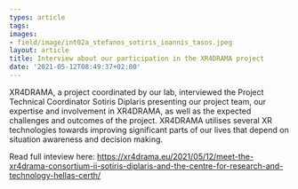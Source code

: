 ```yaml
---
types: article
tags:
images: 
- field/image/int02a_stefanos_sotiris_ioannis_tasos.jpeg
layout: article
title: Interview about our participation in the XR4DRAMA project
date: '2021-05-12T08:49:37+02:00'
---
```

<p>
XR4DRAMA, a project coordinated by our lab, interviewed the Project Technical Coordinator Sotiris Diplaris presenting our project team, our expertise and involvement in XR4DRAMA, as well as the expected challenges and outcomes of the project. XR4DRAMA utilises several XR technologies towards improving significant parts of our lives that depend on situation awareness and decision making.  
</p>
<p>Read full inteview here: <a href="https://xr4drama.eu/2021/05/12/meet-the-xr4drama-consortium-ii-sotiris-diplaris-and-the-centre-for-research-and-technology-hellas-certh/" target="blank">https://xr4drama.eu/2021/05/12/meet-the-xr4drama-consortium-ii-sotiris-diplaris-and-the-centre-for-research-and-technology-hellas-certh/</a></p>
